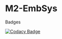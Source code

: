 # M2-EmbSys

Badges

[![Codacy Badge](https://app.codacy.com/project/badge/Grade/4cdf7ead0ffe4b44a35f351ee5b187d8)](https://www.codacy.com/gh/KARTIKHULLUR/M2-EmbSys/dashboard?utm_source=github.com&amp;utm_medium=referral&amp;utm_content=KARTIKHULLUR/M2-EmbSys&amp;utm_campaign=Badge_Grade)
